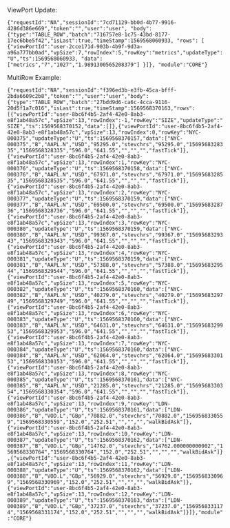 

ViewPort Update:

`
{"requestId":"NA","sessionId":"7cd71129-bb0d-4b77-9916-4286d386e669","token":"","user":"user",
"body":
    {"type":"TABLE_ROW","batch":"716757e8-1c75-43bd-8177-17ec6bbe5f42","isLast":true,"timeStamp":1569568060933,
        "rows":
            [
            {"viewPortId":"user-2cce171d-903b-4b9f-9d3a-a96a777bb0ad","vpSize":7,"rowIndex":5,"rowKey":"metrics","updateType":"U","ts":1569568060933,
            "data":
                ["metrics","7","1027","1.9891300565208379"]
                }]},
        "module":"CORE"}
`

MultiRow Example:

`{"requestId":"NA","sessionId":"f396ed3b-e3fb-45ca-bfff-2bda6609c2b8","token":"","user":"user","body":{"type":"TABLE_ROW","batch":"27bdd9d6-ca6c-4cca-9116-20d5f1a7c016","isLast":true,"timeStamp":1569568370163,"rows":[{"viewPortId":"user-8bc6f4b5-2af4-42e0-8ab3-e8f1ab48a57c","vpSize":13,"rowIndex":-1,"rowKey":"SIZE","updateType":"SIZE","ts":1569568370152,"data":[]},{"viewPortId":"user-8bc6f4b5-2af4-42e0-8ab3-e8f1ab48a57c","vpSize":13,"rowIndex":0,"rowKey":"NYC-000375","updateType":"U","ts":1569568370157,"data":["NYC-000375","B","AAPL.N","USD","95295.0","stevchrs","95295.0","1569568328335","1569568328335","596.0","641.55","","","","fastTick"]},{"viewPortId":"user-8bc6f4b5-2af4-42e0-8ab3-e8f1ab48a57c","vpSize":13,"rowIndex":1,"rowKey":"NYC-000376","updateType":"U","ts":1569568370158,"data":["NYC-000376","B","AAPL.N","USD","67971.0","stevchrs","67971.0","1569568328535","1569568328535","596.0","641.55","","","","fastTick"]},{"viewPortId":"user-8bc6f4b5-2af4-42e0-8ab3-e8f1ab48a57c","vpSize":13,"rowIndex":2,"rowKey":"NYC-000377","updateType":"U","ts":1569568370159,"data":["NYC-000377","B","AAPL.N","USD","69500.0","stevchrs","69500.0","1569568328736","1569568328736","596.0","641.55","","","","fastTick"]},{"viewPortId":"user-8bc6f4b5-2af4-42e0-8ab3-e8f1ab48a57c","vpSize":13,"rowIndex":3,"rowKey":"NYC-000380","updateType":"U","ts":1569568370159,"data":["NYC-000380","B","AAPL.N","USD","99367.0","stevchrs","99367.0","1569568329343","1569568329343","596.0","641.55","","","","fastTick"]},{"viewPortId":"user-8bc6f4b5-2af4-42e0-8ab3-e8f1ab48a57c","vpSize":13,"rowIndex":4,"rowKey":"NYC-000381","updateType":"U","ts":1569568370159,"data":["NYC-000381","B","AAPL.N","USD","57388.0","stevchrs","57388.0","1569568329544","1569568329544","596.0","641.55","","","","fastTick"]},{"viewPortId":"user-8bc6f4b5-2af4-42e0-8ab3-e8f1ab48a57c","vpSize":13,"rowIndex":5,"rowKey":"NYC-000382","updateType":"U","ts":1569568370160,"data":["NYC-000382","B","AAPL.N","USD","40279.0","stevchrs","40279.0","1569568329749","1569568329749","596.0","641.55","","","","fastTick"]},{"viewPortId":"user-8bc6f4b5-2af4-42e0-8ab3-e8f1ab48a57c","vpSize":13,"rowIndex":6,"rowKey":"NYC-000383","updateType":"U","ts":1569568370160,"data":["NYC-000383","B","AAPL.N","USD","64631.0","stevchrs","64631.0","1569568329953","1569568329953","596.0","641.55","","","","fastTick"]},{"viewPortId":"user-8bc6f4b5-2af4-42e0-8ab3-e8f1ab48a57c","vpSize":13,"rowIndex":7,"rowKey":"NYC-000384","updateType":"U","ts":1569568370160,"data":["NYC-000384","B","AAPL.N","USD","62064.0","stevchrs","62064.0","1569568330153","1569568330153","596.0","641.55","","","","fastTick"]},{"viewPortId":"user-8bc6f4b5-2af4-42e0-8ab3-e8f1ab48a57c","vpSize":13,"rowIndex":8,"rowKey":"NYC-000385","updateType":"U","ts":1569568370161,"data":["NYC-000385","B","AAPL.N","USD","21285.0","stevchrs","21285.0","1569568330354","1569568330354","596.0","641.55","","","","fastTick"]},{"viewPortId":"user-8bc6f4b5-2af4-42e0-8ab3-e8f1ab48a57c","vpSize":13,"rowIndex":9,"rowKey":"LDN-000386","updateType":"U","ts":1569568370161,"data":["LDN-000386","B","VOD.L","GBp","70882.0","stevchrs","70882.0","1569568330559","1569568330559","152.0","252.51","","","","walkBidAsk"]},{"viewPortId":"user-8bc6f4b5-2af4-42e0-8ab3-e8f1ab48a57c","vpSize":13,"rowIndex":10,"rowKey":"LDN-000387","updateType":"U","ts":1569568370162,"data":["LDN-000387","B","VOD.L","GBp","14762.0","stevchrs","14762.000000000002","1569568330764","1569568330764","152.0","252.51","","","","walkBidAsk"]},{"viewPortId":"user-8bc6f4b5-2af4-42e0-8ab3-e8f1ab48a57c","vpSize":13,"rowIndex":11,"rowKey":"LDN-000388","updateType":"U","ts":1569568370162,"data":["LDN-000388","B","VOD.L","GBp","56929.0","stevchrs","56929.0","1569568330969","1569568330969","152.0","252.51","","","","walkBidAsk"]},{"viewPortId":"user-8bc6f4b5-2af4-42e0-8ab3-e8f1ab48a57c","vpSize":13,"rowIndex":12,"rowKey":"LDN-000389","updateType":"U","ts":1569568370163,"data":["LDN-000389","B","VOD.L","GBp","37237.0","stevchrs","37237.0","1569568331174","1569568331174","152.0","252.51","","","","walkBidAsk"]}]},"module":"CORE"} 
`
